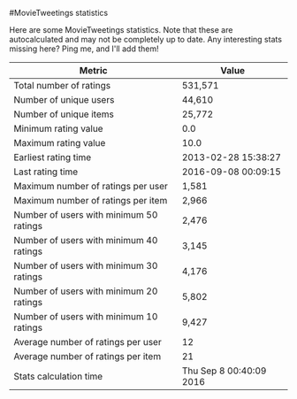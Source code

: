 #MovieTweetings statistics

Here are some MovieTweetings statistics. Note that these are autocalculated and may not be completely up to date. Any interesting stats missing here? Ping me, and I'll add them!

Metric | Value
--- | ---
Total number of ratings                 | 531,571
Number of unique users                  | 44,610
Number of unique items                  | 25,772
Minimum rating value                    | 0.0
Maximum rating value                    | 10.0
Earliest rating time                    | 2013-02-28 15:38:27
Last rating time                        | 2016-09-08 00:09:15
Maximum number of ratings per user      | 1,581
Maximum number of ratings per item      | 2,966
Number of users with minimum 50 ratings | 2,476
Number of users with minimum 40 ratings | 3,145
Number of users with minimum 30 ratings | 4,176
Number of users with minimum 20 ratings | 5,802
Number of users with minimum 10 ratings | 9,427
Average number of ratings per user      | 12
Average number of ratings per item      | 21
Stats calculation time                  | Thu Sep  8 00:40:09 2016

